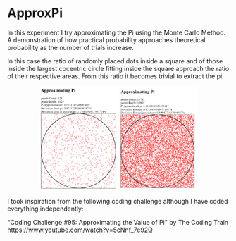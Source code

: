 # ApproxPi

In this experiment I try approximating the Pi using the Monte Carlo Method. A demonstration of how practical probability approaches theoretical probability as the number of trials increase.  

In this case the ratio of randomly placed dots inside a square and of those inside the largest cocentric circle fitting inside the square approach the ratio of their respective areas. From this ratio it becomes trivial to extract the pi.

<p align="center" >
<img src="https://github.com/MisterNimbus/Experiments/blob/master/ApproxPi/ApproxPi_Early.jpg" width="35%"/>
<img src="https://github.com/MisterNimbus/Experiments/blob/master/ApproxPi/ApproxPi_Late.jpg" width="35%"/>
</p>
  

I took inspiration from the following coding challenge although I have coded everything independently:  

"Coding Challenge #95: Approximating the Value of Pi" by The Coding Train
https://www.youtube.com/watch?v=5cNnf_7e92Q
